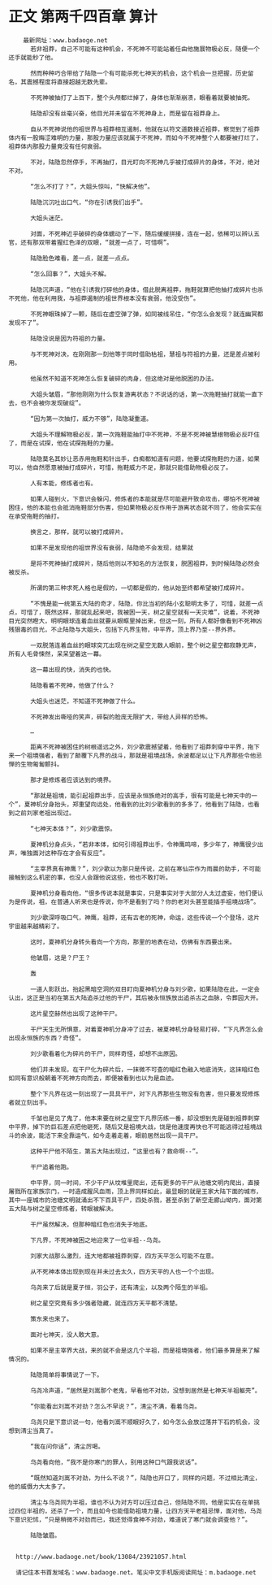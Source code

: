 # 正文 第两千四百章 算计
        最新网址：www.badaoge.net
          若非祖莽，自己不可能有这种机会，不死神不可能站着任由他施展物极必反，随便一个还手就能秒了他。
      
          然而种种巧合带给了陆隐一个有可能杀死七神天的机会，这个机会一旦把握，历史留名，其震撼程度将直接超越无数先辈。
      
          不死神被抽打了上百下，整个头颅都烂掉了，身体也渐渐崩溃，眼看着就要被抽死。
      
          陆隐却没有丝毫兴奋，他目光并未留在不死神身上，而是留在祖莽身上。
      
          自从不死神说他的祖世界与祖莽相互遏制，他就在以符文道数接近祖莽，察觉到了祖莽体内有一股晦涩难明的力量，那股力量应该就属于不死神，而如今不死神整个人都要被打烂了，祖莽体内那股力量竟没有任何衰弱。
      
          不对，陆隐忽然停手，不再抽打，目光盯向不死神几乎被打成碎片的身体，不对，绝对不对。
      
          “怎么不打了？”，大姐头惊叫，“快解决他”。
      
          陆隐沉沉吐出口气，“你在引诱我们出手”。
      
          大姐头迷茫。
      
          对面，不死神近乎破碎的身体蠕动了一下，随后缓缓拼接，连在一起，依稀可以辨认五官，还有那双带着猩红色泽的双眼，“就差一点了，可惜啊”。
      
          陆隐脸色难看，差一点，就差一点点。
      
          “怎么回事？”，大姐头不解。
      
          陆隐沉声道，“他在引诱我打碎他的身体，借此脱离祖莽，拖鞋就算把他抽打成碎片也杀不死他，他在利用我，与祖莽遏制的祖世界根本没有衰弱，他没受伤”。
      
          不死神眼珠掉了一颗，随后在虚空弹了弹，如同被线吊住，“你怎么会发现？就连幽冥都发现不了”。
      
          陆隐没说是因为符祖的力量。
      
          与不死神对决，在刚刚那一刻他等于同时借助枯祖，慧祖与符祖的力量，还是差点被利用。
      
          他虽然不知道不死神怎么恢复破碎的肉身，但这绝对是他脱困的办法。
      
          大姐头皱眉，“那他刚刚为什么恢复游离状态？不说话的话，第一次拖鞋抽打就能一直下去，也不会被你发现破绽”。
      
          “因为第一次抽打，威力不够”，陆隐凝重道。
      
          大姐头不理解物极必反，第一次拖鞋能抽打中不死神，不是不死神被慧根物极必反吓住了，而是在试探，他在试探拖鞋的力量。
      
          陆隐莫名其妙让恶赤用拖鞋和针出手，白痴都知道有问题，他要试探拖鞋的力道，如果可以，他自然愿意被抽打成碎片，可惜，拖鞋威力不足，那就只能借助物极必反了。
      
          人有本能，修炼者也有。
      
          如果人碰到火，下意识会躲闪，修炼者的本能就是尽可能避开致命攻击，哪怕不死神被困住，他的本能也会抵消拖鞋部分伤害，但如果物极必反作用于游离状态就不同了，他会实实在在承受拖鞋的抽打。
      
          换言之，那样，就可以被打成碎片。
      
          如果不是发现他的祖世界没有衰弱，陆隐绝不会发现，结果就
      
          是将不死神抽打成碎片，随后他则以不知名的方法恢复，脱困祖莽，到时候陆隐必然会被反杀。
      
          所谓的第三种求死人格也是假的，一切都是假的，他从始至终都希望被打成碎片。
      
          “不愧是能一统第五大陆的奇才，陆隐，你比当初的陆小玄聪明太多了，可惜，就差一点点，可惜了，既然这样，那就乱起来吧，我被困一天，树之星空就有一天灾难”，说着，不死神目光突然瞪大，明明眼球连着血丝就要从眼眶里掉出来，但这一刻，所有人都好像看到不死神凶残狠毒的目光，不止陆隐与大姐头，包括下凡界生物，中平界，顶上界乃至--界外界。
      
          一双脱落连着血丝的眼球突兀出现在树之星空无数人眼前，整个树之星空都寂静无声，所有人毛骨悚然，呆呆望着这一幕。
      
          这一幕出现的快，消失的也快。
      
          陆隐看着不死神，他做了什么？
      
          大姐头也迷茫，不知道不死神做了什么。
      
          不死神发出嘶哑的笑声，碎裂的脸庞无限扩大，带给人异样的恐怖。
      
          …
      
          距离不死神被困住的树根遥远之外，刘少歌震撼望着，他看到了祖莽刺穿中平界，拖下来一个祖境强者，看到了颠覆下凡界的战斗，那就是祖境战场，余波都足以让下凡界那些令他忌惮的生物匍匐颤抖。
      
          那才是修炼者应该达到的境界。
      
          “那就是祖境，能引起祖莽出手，应该是永恒族绝对的高手，很有可能是七神天中的一个”，夏神机分身抬头，郑重望向远处，他看到的比刘少歌看到的多多了，他看到了陆隐，也看到之前刘家老祖出现过。
      
          “七神天本体？”，刘少歌震惊。
      
          夏神机分身点头，“若非本体，如何引得祖莽出手，令神鹰鸣啼，多少年了，神鹰很少出声，唯独面对这种存在才会有反应”。
      
          “主宰界真有神鹰？”，刘少歌以为那只是传说，之前在寒仙宗作为雨晨的助手，不可能接触到这么机密的事，也没人会跟他说这些，他也不敢打听。
      
          夏神机分身看向他，“很多传说本就是事实，只是事实对于大部分人太过虚妄，他们便认为是传说，祖，在普通人听来也是传说，你不是看到了吗？你的老对头甚至能插手祖境战场”。
      
          刘少歌深呼吸口气，神鹰，祖莽，还有古老的死神，命运，这些传说一个个登场，这片宇宙越来越精彩了。
      
          这时，夏神机分身转头看向一个方向，那里的地表在动，仿佛有东西要出来。
      
          他皱眉，这是？尸王？
      
          轰
      
          一道人影跃出，抬起黑暗空洞的双目盯向夏神机分身与刘少歌，如果陆隐在此，一定会认出，这正是当初在第五大陆追杀过他的干尸，其后被永恒族放出追杀古之血脉，令葬园大开。
      
          这片星空赫然也出现了这种干尸。
      
          干尸天生无所惧意，对着夏神机分身冲了过去，被夏神机分身轻易打碎，“下凡界怎么会出现永恒族的东西？奇怪”。
      
          刘少歌看着化为碎片的干尸，同样奇怪，却想不出原因。
      
          他们并未发现，在干尸化为碎片后，一抹微不可查的暗红色融入地底消失，这抹暗红色如同有意识般朝着不死神方向而去，即便被看到也以为是血迹。
      
          整个下凡界在这一刻出现了一具具干尸，对下凡界那些生物没有危害，但只要发现修炼者就立刻出手。
      
          千邹也是见了鬼了，他本来要在树之星空下凡界历练一番，却没想到先是碰到祖莽刺穿中平界，掉下的巨石差点把他砸死，随后又是祖境大战，饶是他速度再快也不可能逃得过祖境战斗的余波，能活下来全靠运气，如今走着走着，眼前居然出现一具干尸。
      
          这种干尸他不陌生，第五大陆出现过，“这里也有？救命啊--”。
      
          干尸追着他跑。
      
          中平界，同一时间，不少干尸从坟堆里爬出，还有更多的干尸从池塘文明内爬出，直接屠戮所在家族宗门，一时造成腥风血雨，顶上界同样如此，最显眼的就是王家大陆下面的城市，其中一座城市的池塘文明就涌出不下百具干尸，四处杀戮，甚至杀到了新空走廊山坳内，面对第五大陆与树之星空修炼者，转眼被解决。
      
          干尸虽然解决，但那种暗红色也消失于地底。
      
          下凡界，不死神被困之地迎来了一位半祖--乌尧。
      
          刘家大战那么激烈，连大地都被祖莽刺穿，四方天平怎么可能不在意。
      
          从不死神本体出现到现在并未过去太久，四方天平的人也一个个出现。
      
          乌尧来了后就是夏子恒，羽公子，还有清尘，以及两个陌生的半祖。
      
          树之星空究竟有多少强者隐藏，就连四方天平都不清楚。
      
          策东来也来了。
      
          面对七神天，没人敢大意。
      
          如果不是主宰界大战，来的就不会是这几个半祖，而是祖境强者，他们最多算是来了解情况的。
      
          陆隐简单将事情说了一下。
      
          乌尧冷声道，“居然是刘嵩那个老鬼，早看他不对劲，没想到居然是七神天半祖躯壳”。
      
          “你能看出刘嵩不对劲？怎么不早说？”，清尘不满，看着乌尧。
      
          乌尧只是下意识说一句，他看刘嵩不顺眼好久了，如今怎么会放过落井下石的机会，没想到清尘当真了。
      
          “我在问你话”，清尘厉喝。
      
          乌尧看向他，“我不是你寒门的罪人，别用这种口气跟我说话”。
      
          “既然知道刘嵩不对劲，为什么不说？”，陆隐也开口了，同样的问题，不过相比清尘，他的威慑力大太多了。
      
          清尘与乌尧同为半祖，谁也不认为对方可以压过自己，但陆隐不同，他是实实在在单挑过四位半祖的，还杀了一个，而且如今也能借助祖境力量，让四方天平老祖忌惮，面对他，乌尧下意识犯怵，“只是稍微不对劲而已，我还觉得食神不对劲，难道说了寒门就会调查他？”。
      
          陆隐皱眉。
      
      
      http://www.badaoge.net/book/13084/23921057.html
      
      请记住本书首发域名：www.badaoge.net。笔尖中文手机版阅读网址：m.badaoge.net
